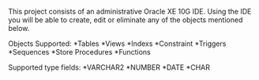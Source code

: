 This project consists of an administrative Oracle XE 10G IDE. Using the IDE you will be able to create, edit or eliminate any of the objects mentioned below.

Objects Supported:
*Tables
*Views
*Indexs
*Constraint
*Triggers
*Sequences
*Store Procedures
*Functions

Supported type fields:
*VARCHAR2
*NUMBER
*DATE
*CHAR